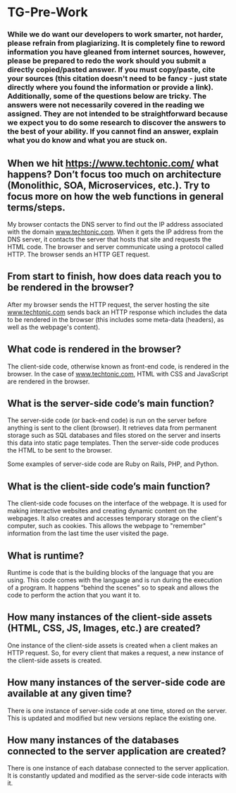 # TG-Pre-Work

### While we do want our developers to work smarter, not harder, please refrain from plagiarizing.  It is completely fine to reword information you have gleaned from internet sources, however, please be prepared to redo the work should you submit a directly copied/pasted answer.  If you must copy/paste, cite your sources (this citation doesn't need to be fancy - just state directly where you found the information or provide a link).  Additionally, some of the questions below are tricky.  The answers were not necessarily covered in the reading we assigned.  They are not intended to be straightforward because we expect you to do some research to discover the answers to the best of your ability.  If you cannot find an answer, explain what you do know and what you are stuck on.  

## When we hit https://www.techtonic.com/ what happens? Don’t focus too much on architecture (Monolithic, SOA, Microservices, etc.). Try to focus more on how the web functions in general terms/steps.

My browser contacts the DNS server to find out the IP address associated with the domain www.techtonic.com. When it gets the IP address from the DNS server, it contacts the server that hosts that site and requests the HTML code. The browser and server communicate using a protocol called HTTP. The browser sends an HTTP GET request.


## From start to finish, how does data reach you to be rendered in the browser?

After my browser sends the HTTP request, the server hosting the site www.techtonic.com sends back an HTTP response which includes the data to be rendered in the browser (this includes some meta-data (headers), as well as the webpage's content).


## What code is rendered in the browser?

The client-side code, otherwise known as front-end code, is rendered in the browser. In the case of www.techtonic.com, HTML with CSS and JavaScript are rendered in the browser.

## What is the server-side code’s main function?

The server-side code (or back-end code) is run on the server before anything is sent to the client (browser).  It retrieves data from permanent storage such as SQL databases and files stored on the server and inserts this data into static page templates. Then the server-side code produces the HTML to be sent to the browser.  

Some examples of server-side code are Ruby on Rails, PHP, and Python.


## What is the client-side code’s main function?

The client-side code focuses on the interface of the webpage. It is used for making interactive websites and creating dynamic content on the webpages. It also creates and accesses temporary storage on the client's computer, such as cookies. This allows the webpage to "remember" information from the last time the user visited the page.

## What is runtime?

Runtime is code that is the building blocks of the language that you are using. This code comes with the language and is run during the execution of a program. It happens “behind the scenes” so to speak and allows the code to perform the action that you want it to.

## How many instances of the client-side assets (HTML, CSS, JS, Images, etc.) are created?

One instance of the client-side assets is created when a client makes an HTTP request. So, for every client that makes a request, a new instance of the client-side assets is created.

## How many instances of the server-side code are available at any given time?

There is one instance of server-side code at one time, stored on the server. This is updated and modified but new versions replace the existing one.

## How many instances of the databases connected to the server application are created?

There is one instance of each database connected to the server application. It is constantly updated and modified as the server-side code interacts with it.
